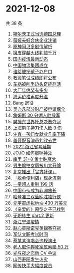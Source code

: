 # 2021-12-08

共 38 条

<!-- BEGIN -->
<!-- 最后更新时间 Wed Dec 08 2021 19:06:07 GMT+0800 (China Standard Time) -->

1. [朔尔茨正式当选德国总理](https://www.zhihu.com/search?q=朔尔茨)
1. [薇娅夫妇合伙企业注销](https://www.zhihu.com/search?q=薇娅)
1. [原神阿贝多剧情解析](https://www.zhihu.com/search?q=原神)
1. [换皮穿越火线判赔千万](https://www.zhihu.com/search?q=穿越火线)
1. [国内疫情最新动态](https://www.zhihu.com/search?q=疫情)
1. [中国物流集团成立](https://www.zhihu.com/search?q=中国物流集团)
1. [谁给被拐孩子办户口](https://www.zhihu.com/search?q=被拐孩子)
1. [教资笔试成绩即将公布](https://www.zhihu.com/search?q=教资笔试成绩)
1. [车祸被削半边头奇迹存活](https://www.zhihu.com/search?q=女子车祸)
1. [大厂年终奖有多少](https://www.zhihu.com/search?q=大厂年终奖)
1. [海运价格再度升温](https://www.zhihu.com/search?q=海运)
1. [Bang 退役](https://www.zhihu.com/search?q=Bang)
1. [吴亦凡部分财产被申请保全](https://www.zhihu.com/search?q=吴亦凡资产)
1. [詹姆斯 30 分湖人胜绿军](https://www.zhihu.com/search?q=湖人)
1. [樊振东世界杯总决赛夺冠](https://www.zhihu.com/search?q=樊振东)
1. [上海男子持刀伤人致 9 伤](https://www.zhihu.com/search?q=上海持刀伤人)
1. [生育一孩妇女就业几率下降](https://www.zhihu.com/search?q=妇女就业率)
1. [盖聂配音演员刘钦去世](https://www.zhihu.com/search?q=刘钦去世)
1. [2022 浙江省考延期](https://www.zhihu.com/search?q=浙江省考)
1. [JOJO 如何爆锤神父](https://www.zhihu.com/search?q=石之海)
1. [库里 31+8 勇士胜魔术](https://www.zhihu.com/search?q=勇士)
1. [男生偷拍女厕被川大开除](https://www.zhihu.com/search?q=四川大学偷拍)
1. [北京推出「官方补课」](https://www.zhihu.com/search?q=北京官方补课)
1. [「脱单便利店」现身济南](https://www.zhihu.com/search?q=脱单便利店)
1. [一拳超人重制 199 话](https://www.zhihu.com/search?q=一拳超人)
1. [中国小伙成为非洲酋长](https://www.zhihu.com/search?q=非洲酋长)
1. [哈登准三双篮网胜独行侠](https://www.zhihu.com/search?q=篮网)
1. [元宇宙虚拟地块 430 万美元](https://www.zhihu.com/search?q=元宇宙虚拟地块)
1. [《亲爱的》原型之子已找到](https://www.zhihu.com/search?q=孙海洋儿子)
1. [无职转生 part.2 更新](https://www.zhihu.com/search?q=无职转生)
1. [浙江宁波疫情](https://www.zhihu.com/search?q=宁波)
1. [赵心童斯诺克英锦赛夺冠](https://www.zhihu.com/search?q=赵心童)
1. [军队文职考试时间](https://www.zhihu.com/search?q=军队文职考试)
1. [蔡某某演唱会违规演出](https://www.zhihu.com/search?q=蔡某某)
1. [老人取件猝死家属索赔 50 万](https://www.zhihu.com/search?q=老人取件猝死)
1. [光与夜之恋新 CV 争议](https://www.zhihu.com/search?q=光与夜之恋)
1. [山西寿阳发生火灾](https://www.zhihu.com/search?q=寿阳火灾)
1. [网传快手大幅度裁员](https://www.zhihu.com/search?q=快手)

<!-- END -->
